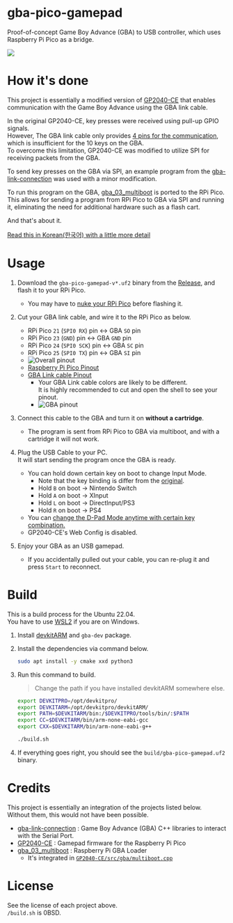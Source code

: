 # gba-pico-gamepad

Proof-of-concept Game Boy Advance (GBA) to USB controller, which uses Raspberry Pi Pico as a bridge.

[![](https://img.youtube.com/vi/JmBufgcb4Gw/hqdefault.jpg)](https://www.youtube.com/watch?v=JmBufgcb4Gw "Youtube video for gba-pico-gamepad")


# How it's done

This project is essentially a modified version of [GP2040-CE](https://github.com/OpenStickCommunity/GP2040-CE) that enables communication with the Game Boy Advance using the GBA link cable.

In the original GP2040-CE, key presses were received using pull-up GPIO signals.\
However, The GBA link cable only provides [4 pins for the communication](https://user-images.githubusercontent.com/1631752/124884342-8ee7fc80-dfa8-11eb-9bd2-4741a4b9acc6.png), which is insufficient for the 10 keys on the GBA.\
To overcome this limitation, GP2040-CE was modified to utilize SPI for receiving packets from the GBA.

To send key presses on the GBA via SPI, an example program from the [gba-link-connection](https://github.com/rodri042/gba-link-connection) was used with a minor modification.

To run this program on the GBA, [gba_03_multiboot](https://github.com/akkera102/gba_03_multiboot) is ported to the RPi Pico.\
This allows for sending a program from RPi Pico to GBA via SPI and running it, eliminating the need for additional hardware such as a flash cart.

And that's about it.

[Read this in Korean(한국어) with a little more detail](https://velog.io/@copyrat90/gba-pico-gamepad)


# Usage

1. Download the `gba-pico-gamepad-v*.uf2` binary from the [Release](https://github.com/copyrat90/gba-pico-gamepad/releases), and flash it to your RPi Pico.
    * You may have to [nuke your RPi Pico](https://www.raspberrypi.org/documentation/pico/getting-started/static/6f6f31460c258138bd33cc96ddd76b91/flash_nuke.uf2) before flashing it.

2. Cut your GBA link cable, and wire it to the RPi Pico as below.
    * RPi Pico `21` (`SPI0 RX`) pin <-> GBA `SO` pin
    * RPi Pico `23` (`GND`) pin <-> GBA `GND` pin
    * RPi Pico `24` (`SPI0 SCK`) pin <-> GBA `SC` pin
    * RPi Pico `25` (`SPI0 TX`) pin <-> GBA `SI` pin
    * ![Overall pinout](https://i.ibb.co/xgZW66y/rpi-pico-pinout.png "Overall pinout")
    * [Raspberry Pi Pico Pinout](https://datasheets.raspberrypi.com/pico/Pico-R3-A4-Pinout.pdf)
    * [GBA Link cable Pinout](https://gist.github.com/copyrat90/5be788ccec65f3d3ca3de468203c75b7)
        * Your GBA Link cable colors are likely to be different.\
        It is highly recommended to cut and open the shell to see your pinout.
        * ![GBA pinout](https://user-images.githubusercontent.com/1631752/124884342-8ee7fc80-dfa8-11eb-9bd2-4741a4b9acc6.png "GBA pinout")

3. Connect this cable to the GBA and turn it on **without a cartridge**.
    * The program is sent from RPi Pico to GBA via multiboot, and with a cartridge it will not work.

4. Plug the USB Cable to your PC.\
   It will start sending the program once the GBA is ready.
    * You can hold down certain key on boot to change Input Mode.
        + Note that the key binding is differ from the [original](https://gp2040-ce.info/#/usage?id=input-modes).
        + Hold `B` on boot -> Nintendo Switch
        + Hold `A` on boot -> XInput
        + Hold `L` on boot -> DirectInput/PS3
        + Hold `R` on boot -> PS4
    * You can [change the D-Pad Mode anytime with certain key combination.](https://gp2040-ce.info/#/usage?id=d-pad-modes)
    * GP2040-CE's Web Config is disabled.

5. Enjoy your GBA as an USB gamepad.
    * If you accidentally pulled out your cable, you can re-plug it and press `Start` to reconnect.


# Build

This is a build process for the Ubuntu 22.04.\
You have to use [WSL2](https://learn.microsoft.com/en-us/windows/wsl/install) if you are on Windows.

1. Install [devkitARM](https://devkitpro.org/wiki/Getting_Started) and `gba-dev` package.

2. Install the dependencies via command below.
    ```bash
    sudo apt install -y cmake xxd python3
    ```

3. Run this command to build.
    > Change the path if you have installed devkitARM somewhere else.
    ```bash
    export DEVKITPRO=/opt/devkitpro/
    export DEVKITARM=/opt/devkitpro/devkitARM/
    export PATH=$DEVKITARM/bin:/$DEVKITPRO/tools/bin/:$PATH
    export CC=$DEVKITARM/bin/arm-none-eabi-gcc
    export CXX=$DEVKITARM/bin/arm-none-eabi-g++

    ./build.sh
    ```

4. If everything goes right, you should see the `build/gba-pico-gamepad.uf2` binary.


# Credits

This project is essentially an integration of the projects listed below.\
Without them, this would not have been possible.

* [gba-link-connection](https://github.com/rodri042/gba-link-connection) : Game Boy Advance (GBA) C++ libraries to interact with the Serial Port.
* [GP2040-CE](https://github.com/OpenStickCommunity/GP2040-CE) : Gamepad firmware for the Raspberry Pi Pico
* [gba_03_multiboot](https://github.com/akkera102/gba_03_multiboot) : Raspberry Pi GBA Loader
    * It's integrated in [`GP2040-CE/src/gba/multiboot.cpp`](GP2040-CE/src/gba/multiboot.cpp)


# License

See the license of each project above.\
`/build.sh` is 0BSD.
